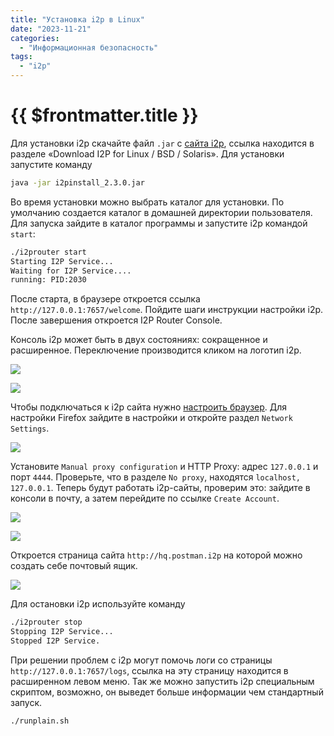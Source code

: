 ```yaml
---
title: "Установка i2p в Linux"
date: "2023-11-21"
categories:
  - "Информационная безопасность"
tags:
  - "i2p"
---
```


# {{ $frontmatter.title }}

Для установки i2p скачайте файл `.jar` с [сайта i2p](https://geti2p.net/en/download), ссылка находится в разделе «Download I2P for Linux / BSD / Solaris». Для установки запустите команду

```bash
java -jar i2pinstall_2.3.0.jar
```

Во время установки можно выбрать каталог для установки. По умолчанию создается каталог в домашней директории пользователя. Для запуска зайдите в каталог программы и запустите i2p командой `start`:

```bash
./i2prouter start
Starting I2P Service...
Waiting for I2P Service....
running: PID:2030
```

После старта, в браузере откроется ссылка `http://127.0.0.1:7657/welcome`. Пойдите шаги инструкции настройки i2p. После завершения откроется I2P Router Console.

Консоль i2p может быть в двух состояниях: сокращенное и расширенное. Переключение производится кликом на логотип i2p.

![](images/i2p-install/i2p-install-01.png)

![](images/i2p-install/i2p-install-02.png)

Чтобы подключаться к i2p сайта нужно [настроить браузер](https://geti2p.net/en/about/browser-config). Для настройки Firefox зайдите в настройки и откройте раздел `Network Settings`.

![](images/i2p-install/i2p-install-03.png)

Установите `Manual proxy configuration` и HTTP Proxy: адрес `127.0.0.1` и порт `4444`. Проверьте, что в разделе `No proxy`, находятся `localhost, 127.0.0.1`. Теперь будут работать i2p-сайты, проверим это: зайдите в консоли в почту, а затем перейдите по ссылке `Create Account`.

![](images/i2p-install/i2p-install-04.png)

![](images/i2p-install/i2p-install-05.png)

Откроется страница сайта `http://hq.postman.i2p` на которой можно создать себе почтовый ящик.

![](images/i2p-install/i2p-install-06.png)

Для остановки i2p используйте команду

```bash
./i2prouter stop
Stopping I2P Service...
Stopped I2P Service.
```

При решении проблем с i2p могут помочь логи со страницы `http://127.0.0.1:7657/logs`, ссылка на эту страницу находится в расширенном левом меню. Так же можно запустить i2p специальным скриптом, возможно, он выведет больше информации чем стандартный запуск.

```bash
./runplain.sh
```